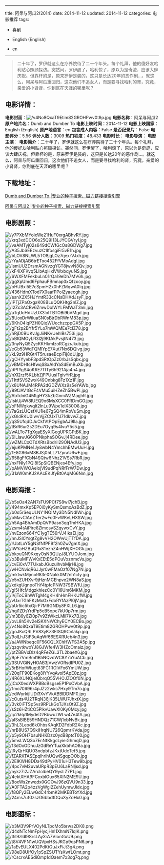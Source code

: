 
---
title: 阿呆与阿瓜2(2014)
date: 2014-11-12
updated: 2014-11-12
categories: 电影推荐
tags:
- 喜剧

- English (English)
- en
---


> 二十年了，罗伊就这么在疗养院待了二十个年头。每个礼拜，他的傻好友哈利贴心照顾探访。突然间，罗伊醒了，哈利惊了，原以为是奇迹，应该大肆庆祝。但靠杯的是，原来罗伊是装的，这只是长达20年的恶作剧...。就这么，阿呆与阿瓜重回归，这次他们不追女人，而是要寻找哈利的肾，究竟，亲爱的小肾肾，你到底在天涯的哪里呢？

## **电影详情**：

**电影封面**：<img src="https://image.tmdb.org/t/p/w200/v4No8QxaT9Etim82GROHPwv0t9p.jpg" alt="/v4No8QxaT9Etim82GROHPwv0t9p.jpg" title="/v4No8QxaT9Etim82GROHPwv0t9p.jpg">
**电影名称**：阿呆与阿瓜2
**原产地片名**：Dumb and Dumber To
**电影上映时间**：2014-11-12
**电影上映国家**：English (English)
**原产地语言**：en
**包含成人内容**：False
**是否纪录片**：False
**电影评分**：5.56
**评分人数**：3009
**热门程度**：48.433
**电影时长**：
**电影导演**：
**电影主演**：
**电影简介**：二十年了，罗伊就这么在疗养院待了二十个年头。每个礼拜，他的傻好友哈利贴心照顾探访。突然间，罗伊醒了，哈利惊了，原以为是奇迹，应该大肆庆祝。但靠杯的是，原来罗伊是装的，这只是长达20年的恶作剧...。就这么，阿呆与阿瓜重回归，这次他们不追女人，而是要寻找哈利的肾，究竟，亲爱的小肾肾，你到底在天涯的哪里呢？

## **下载地址**：
[Dumb and Dumber To |专业的种子搜索、磁力链接搜索引擎](https://movie.amd794.com:2083/?search=Dumb%20and%20Dumber%20To&ordering=&mode=match_phrase&page_size=10&page=1)

[阿呆与阿瓜2 |专业的种子搜索、磁力链接搜索引擎](https://movie.amd794.com:2083/?search=%E9%98%BF%E5%91%86%E4%B8%8E%E9%98%BF%E7%93%9C2&ordering=&mode=match_phrase&page_size=10&page=1)
 

## **电影剧照**：
<img src="https://image.tmdb.org/t/p/original/y7PXbMYolxWe21HuF0xrgABhvRY.jpg" alt="/y7PXbMYolxWe21HuF0xrgABhvRY.jpg" title="/y7PXbMYolxWe21HuF0xrgABhvRY.jpg"><img src="https://image.tmdb.org/t/p/original/xrq3xdDCO6o25Q9I13LJYOGVryI.jpg" alt="/xrq3xdDCO6o25Q9I13LJYOGVryI.jpg" title="/xrq3xdDCO6o25Q9I13LJYOGVryI.jpg"><img src="https://image.tmdb.org/t/p/original/vaAMTyj02s649dCWfGcOs8GDWg7.jpg" alt="/vaAMTyj02s649dCWfGcOs8GDWg7.jpg" title="/vaAMTyj02s649dCWfGcOs8GDWg7.jpg"><img src="https://image.tmdb.org/t/p/original/A35JbSEEzvuzC1IfosgiFr5vE1h.jpg" alt="/A35JbSEEzvuzC1IfosgiFr5vE1h.jpg" title="/A35JbSEEzvuzC1IfosgiFr5vE1h.jpg"><img src="https://image.tmdb.org/t/p/original/bLOV8NLWL5TO8jgLOz7qexrVJxh.jpg" alt="/bLOV8NLWL5TO8jgLOz7qexrVJxh.jpg" title="/bLOV8NLWL5TO8jgLOz7qexrVJxh.jpg"><img src="https://image.tmdb.org/t/p/original/rYaADjAB6trEToo452FfVMoAdgl.jpg" alt="/rYaADjAB6trEToo452FfVMoAdgl.jpg" title="/rYaADjAB6trEToo452FfVMoAdgl.jpg"><img src="https://image.tmdb.org/t/p/original/lsmUUZDrsmAGNvzgYGT8jwvN8Qv.jpg" alt="/lsmUUZDrsmAGNvzgYGT8jwvN8Qv.jpg" title="/lsmUUZDrsmAGNvzgYGT8jwvN8Qv.jpg"><img src="https://image.tmdb.org/t/p/original/kF4iXFKvq5LIbAqHxlVWxbqyuNS.jpg" alt="/kF4iXFKvq5LIbAqHxlVWxbqyuNS.jpg" title="/kF4iXFKvq5LIbAqHxlVWxbqyuNS.jpg"><img src="https://image.tmdb.org/t/p/original/6WXFMFekbuLn01rQa19eDh7MV6h.jpg" alt="/6WXFMFekbuLn01rQa19eDh7MV6h.jpg" title="/6WXFMFekbuLn01rQa19eDh7MV6h.jpg"><img src="https://image.tmdb.org/t/p/original/ggXpUmd6FphauFBmnap0xQfzooy.jpg" alt="/ggXpUmd6FphauFBmnap0xQfzooy.jpg" title="/ggXpUmd6FphauFBmnap0xQfzooy.jpg"><img src="https://image.tmdb.org/t/p/original/oHUBxl5E7cSpmH2x0hFZMqwA0Iq.jpg" alt="/oHUBxl5E7cSpmH2x0hFZMqwA0Iq.jpg" title="/oHUBxl5E7cSpmH2x0hFZMqwA0Iq.jpg"><img src="https://image.tmdb.org/t/p/original/436HdmXTod7X0aafPPoIZyaecgh.jpg" alt="/436HdmXTod7X0aafPPoIZyaecgh.jpg" title="/436HdmXTod7X0aafPPoIZyaecgh.jpg"><img src="https://image.tmdb.org/t/p/original/esnX2X5HJYmtR33cCNsDHXdJsyF.jpg" alt="/esnX2X5HJYmtR33cCNsDHXdJsyF.jpg" title="/esnX2X5HJYmtR33cCNsDHXdJsyF.jpg"><img src="https://image.tmdb.org/t/p/original/iPTjZPaOxgaK08BLuQQKHtg2nlZ.jpg" alt="/iPTjZPaOxgaK08BLuQQKHtg2nlZ.jpg" title="/iPTjZPaOxgaK08BLuQQKHtg2nlZ.jpg"><img src="https://image.tmdb.org/t/p/original/l2Zc3ACRv6ZmwDolWYLFMWaT3mi.jpg" alt="/l2Zc3ACRv6ZmwDolWYLFMWaT3mi.jpg" title="/l2Zc3ACRv6ZmwDolWYLFMWaT3mi.jpg"><img src="https://image.tmdb.org/t/p/original/uTqUdHdUzUX3loITBTOBi9bVMgd.jpg" alt="/uTqUdHdUzUX3loITBTOBi9bVMgd.jpg" title="/uTqUdHdUzUX3loITBTOBi9bVMgd.jpg"><img src="https://image.tmdb.org/t/p/original/8UoxDrWiluaSN0sBjrDbRWnM83p.jpg" alt="/8UoxDrWiluaSN0sBjrDbRWnM83p.jpg" title="/8UoxDrWiluaSN0sBjrDbRWnM83p.jpg"><img src="https://image.tmdb.org/t/p/original/6KhO4lqPZH0QiqWUochzcppGX5P.jpg" alt="/6KhO4lqPZH0QiqWUochzcppGX5P.jpg" title="/6KhO4lqPZH0QiqWUochzcppGX5P.jpg"><img src="https://image.tmdb.org/t/p/original/gFt2p2BYfr5YLo7mWQMEe7cIZ78.jpg" alt="/gFt2p2BYfr5YLo7mWQMEe7cIZ78.jpg" title="/gFt2p2BYfr5YLo7mWQMEe7cIZ78.jpg"><img src="https://image.tmdb.org/t/p/original/hRjD0BUKvJgJiiNKvUehIBs753i.jpg" alt="/hRjD0BUKvJgJiiNKvUehIBs753i.jpg" title="/hRjD0BUKvJgJiiNKvUehIBs753i.jpg"><img src="https://image.tmdb.org/t/p/original/oBIQMOyLR3l2j9KfAkPvsjtN473.jpg" alt="/oBIQMOyLR3l2j9KfAkPvsjtN473.jpg" title="/oBIQMOyLR3l2j9KfAkPvsjtN473.jpg"><img src="https://image.tmdb.org/t/p/original/3nyNyQ5ZycKKHkmIzoRCgzrJkub.jpg" alt="/3nyNyQ5ZycKKHkmIzoRCgzrJkub.jpg" title="/3nyNyQ5ZycKKHkmIzoRCgzrJkub.jpg"><img src="https://image.tmdb.org/t/p/original/eGb53WqTQMlYpE7Xut7Nx6DQivg.jpg" alt="/eGb53WqTQMlYpE7Xut7Nx6DQivg.jpg" title="/eGb53WqTQMlYpE7Xut7Nx6DQivg.jpg"><img src="https://image.tmdb.org/t/p/original/kL9z9HRGt4T5rusaeBcpiFij8dU.jpg" alt="/kL9z9HRGt4T5rusaeBcpiFij8dU.jpg" title="/kL9z9HRGt4T5rusaeBcpiFij8dU.jpg"><img src="https://image.tmdb.org/t/p/original/gCHYyebF3pdSRtOpZz0rbJsSqbx.jpg" alt="/gCHYyebF3pdSRtOpZz0rbJsSqbx.jpg" title="/gCHYyebF3pdSRtOpZz0rbJsSqbx.jpg"><img src="https://image.tmdb.org/t/p/original/vBMDHfcHfwqS8xAldYaSdEmBuXb.jpg" alt="/vBMDHfcHfwqS8xAldYaSdEmBuXb.jpg" title="/vBMDHfcHfwqS8xAldYaSdEmBuXb.jpg"><img src="https://image.tmdb.org/t/p/original/dPfYgS4oKRE7TITy6h921Aja4n4.jpg" alt="/dPfYgS4oKRE7TITy6h921Aja4n4.jpg" title="/dPfYgS4oKRE7TITy6h921Aja4n4.jpg"><img src="https://image.tmdb.org/t/p/original/nXl2rzf5KLbbZjFPUusITgivYrR.jpg" alt="/nXl2rzf5KLbbZjFPUusITgivYrR.jpg" title="/nXl2rzf5KLbbZjFPUusITgivYrR.jpg"><img src="https://image.tmdb.org/t/p/original/11ttfSVSZwxK49Onbkg8Fz1Xz1F.jpg" alt="/11ttfSVSZwxK49Onbkg8Fz1Xz1F.jpg" title="/11ttfSVSZwxK49Onbkg8Fz1Xz1F.jpg"><img src="https://image.tmdb.org/t/p/original/x8UNAJM4RPA2dGDZWXz9s5eYAWb.jpg" alt="/x8UNAJM4RPA2dGDZWXz9s5eYAWb.jpg" title="/x8UNAJM4RPA2dGDZWXz9s5eYAWb.jpg"><img src="https://image.tmdb.org/t/p/original/89fJAV1GcF4VMu5uiHZeZh5BwPI.jpg" alt="/89fJAV1GcF4VMu5uiHZeZh5BwPI.jpg" title="/89fJAV1GcF4VMu5uiHZeZh5BwPI.jpg"><img src="https://image.tmdb.org/t/p/original/AbTdniG4MtgHY3kZbGnmWZMaghR.jpg" alt="/AbTdniG4MtgHY3kZbGnmWZMaghR.jpg" title="/AbTdniG4MtgHY3kZbGnmWZMaghR.jpg"><img src="https://image.tmdb.org/t/p/original/iskUj4W8IUEQ9o6MsXCC0FRDmGO.jpg" alt="/iskUj4W8IUEQ9o6MsXCC0FRDmGO.jpg" title="/iskUj4W8IUEQ9o6MsXCC0FRDmGO.jpg"><img src="https://image.tmdb.org/t/p/original/oFNWgkwqlt2InLu9Wpe1elX30O8.jpg" alt="/oFNWgkwqlt2InLu9Wpe1elX30O8.jpg" title="/oFNWgkwqlt2InLu9Wpe1elX30O8.jpg"><img src="https://image.tmdb.org/t/p/original/7aGzLUQsfXU1ie67gSQ4mRbVuSm.jpg" alt="/7aGzLUQsfXU1ie67gSQ4mRbVuSm.jpg" title="/7aGzLUQsfXU1ie67gSQ4mRbVuSm.jpg"><img src="https://image.tmdb.org/t/p/original/xGIdRKU0IwvVjjZCUxTU71dkvwZ.jpg" alt="/xGIdRKU0IwvVjjZCUxTU71dkvwZ.jpg" title="/xGIdRKU0IwvVjjZCUxTU71dkvwZ.jpg"><img src="https://image.tmdb.org/t/p/original/qS5UfqdDJuCkfVtPOpEgbAJ9Ila.jpg" alt="/qS5UfqdDJuCkfVtPOpEgbAJ9Ila.jpg" title="/qS5UfqdDJuCkfVtPOpEgbAJ9Ila.jpg"><img src="https://image.tmdb.org/t/p/original/tBrR6ur2s2DEu7Oyq9s4IvuY5s5.jpg" alt="/tBrR6ur2s2DEu7Oyq9s4IvuY5s5.jpg" title="/tBrR6ur2s2DEu7Oyq9s4IvuY5s5.jpg"><img src="https://image.tmdb.org/t/p/original/wALTo7TgXgaESyXlGegUPRGPtBK.jpg" alt="/wALTo7TgXgaESyXlGegUPRGPtBK.jpg" title="/wALTo7TgXgaESyXlGegUPRGPtBK.jpg"><img src="https://image.tmdb.org/t/p/original/6ILIawJG6OPNkphaSOGvJj4RDee.jpg" alt="/6ILIawJG6OPNkphaSOGvJj4RDee.jpg" title="/6ILIawJG6OPNkphaSOGvJj4RDee.jpg"><img src="https://image.tmdb.org/t/p/original/wZMLCxOTdXRtsBbdriI29ONAdU3.jpg" alt="/wZMLCxOTdXRtsBbdriI29ONAdU3.jpg" title="/wZMLCxOTdXRtsBbdriI29ONAdU3.jpg"><img src="https://image.tmdb.org/t/p/original/ejuKPMNe1Jy8wbN4YmchhEMwUuH.jpg" alt="/ejuKPMNe1Jy8wbN4YmchhEMwUuH.jpg" title="/ejuKPMNe1Jy8wbN4YmchhEMwUuH.jpg"><img src="https://image.tmdb.org/t/p/original/1E8G86xM8BJSj05LL71ZpraU6wF.jpg" alt="/1E8G86xM8BJSj05LL71ZpraU6wF.jpg" title="/1E8G86xM8BJSj05LL71ZpraU6wF.jpg"><img src="https://image.tmdb.org/t/p/original/658gFfCbN4SQtw6Nhz21VSs7RbR.jpg" alt="/658gFfCbN4SQtw6Nhz21VSs7RbR.jpg" title="/658gFfCbN4SQtw6Nhz21VSs7RbR.jpg"><img src="https://image.tmdb.org/t/p/original/nxFNIy1PQi8ISpSiQBENjes4Efy.jpg" alt="/nxFNIy1PQi8ISpSiQBENjes4Efy.jpg" title="/nxFNIy1PQi8ISpSiQBENjes4Efy.jpg"><img src="https://image.tmdb.org/t/p/original/pAMVWOAelojVl9udPqNRfFrW7Dw.jpg" alt="/pAMVWOAelojVl9udPqNRfFrW7Dw.jpg" title="/pAMVWOAelojVl9udPqNRfFrW7Dw.jpg"><img src="https://image.tmdb.org/t/p/original/31aW0mKJ2AAcEKJfyBt0AqM66Nm.jpg" alt="/31aW0mKJ2AAcEKJfyBt0AqM66Nm.jpg" title="/31aW0mKJ2AAcEKJfyBt0AqM66Nm.jpg">

## **电影海报**：
<img src="https://image.tmdb.org/t/p/original/b5sOa42AN7sTU9PCf7S8wI7jchB.jpg" alt="/b5sOa42AN7sTU9PCf7S8wI7jchB.jpg" title="/b5sOa42AN7sTU9PCf7S8wI7jchB.jpg"><img src="https://image.tmdb.org/t/p/original/494mxKp5EP0i0yKySmQsmoAzBdZ.jpg" alt="/494mxKp5EP0i0yKySmQsmoAzBdZ.jpg" title="/494mxKp5EP0i0yKySmQsmoAzBdZ.jpg"><img src="https://image.tmdb.org/t/p/original/b0o5rSeqULNY1NQIMy3DN5NdIWn.jpg" alt="/b0o5rSeqULNY1NQIMy3DN5NdIWn.jpg" title="/b0o5rSeqULNY1NQIMy3DN5NdIWn.jpg"><img src="https://image.tmdb.org/t/p/original/oMavClAnZTer2wFc0FvWKeLHXSW.jpg" alt="/oMavClAnZTer2wFc0FvWKeLHXSW.jpg" title="/oMavClAnZTer2wFc0FvWKeLHXSW.jpg"><img src="https://image.tmdb.org/t/p/original/h5Ag4BhAmDpQVP9asn3qqTmHKA.jpg" alt="/h5Ag4BhAmDpQVP9asn3qqTmHKA.jpg" title="/h5Ag4BhAmDpQVP9asn3qqTmHKA.jpg"><img src="https://image.tmdb.org/t/p/original/zsm4tAiPire8ZlmosySZqywxCvY.jpg" alt="/zsm4tAiPire8ZlmosySZqywxCvY.jpg" title="/zsm4tAiPire8ZlmosySZqywxCvY.jpg"><img src="https://image.tmdb.org/t/p/original/nvEzon664YC1ygTE56rVJ4IkaEI.jpg" alt="/nvEzon664YC1ygTE56rVJ4IkaEI.jpg" title="/nvEzon664YC1ygTE56rVJ4IkaEI.jpg"><img src="https://image.tmdb.org/t/p/original/nnJSI0YsgtZg8vVH2OWwUjTTfDA.jpg" alt="/nnJSI0YsgtZg8vVH2OWwUjTTfDA.jpg" title="/nnJSI0YsgtZg8vVH2OWwUjTTfDA.jpg"><img src="https://image.tmdb.org/t/p/original/rUbtLoY5gNSfNfPF9f2h0Zw7gmX.jpg" alt="/rUbtLoY5gNSfNfPF9f2h0Zw7gmX.jpg" title="/rUbtLoY5gNSfNfPF9f2h0Zw7gmX.jpg"><img src="https://image.tmdb.org/t/p/original/lWYaHZBuQRx81ezhZ4nHWjXHOGk.jpg" alt="/lWYaHZBuQRx81ezhZ4nHWjXHOGk.jpg" title="/lWYaHZBuQRx81ezhZ4nHWjXHOGk.jpg"><img src="https://image.tmdb.org/t/p/original/bkouQN9KxqyOsN3QUzJ8LYUOJom.jpg" alt="/bkouQN9KxqyOsN3QUzJ8LYUOJom.jpg" title="/bkouQN9KxqyOsN3QUzJ8LYUOJom.jpg"><img src="https://image.tmdb.org/t/p/original/o3BuMFWvKxEEtE5dPOuVxznmcVs.jpg" alt="/o3BuMFWvKxEEtE5dPOuVxznmcVs.jpg" title="/o3BuMFWvKxEEtE5dPOuVxznmcVs.jpg"><img src="https://image.tmdb.org/t/p/original/cvEi0xV7TUkabJGuzulhvbMjrHi.jpg" alt="/cvEi0xV7TUkabJGuzulhvbMjrHi.jpg" title="/cvEi0xV7TUkabJGuzulhvbMjrHi.jpg"><img src="https://image.tmdb.org/t/p/original/wHCNviqR6JJyr0wFMaOzf07Ng7N.jpg" alt="/wHCNviqR6JJyr0wFMaOzf07Ng7N.jpg" title="/wHCNviqR6JJyr0wFMaOzf07Ng7N.jpg"><img src="https://image.tmdb.org/t/p/original/mktwkMjmoR83eXNakk0M2nh1cty.jpg" alt="/mktwkMjmoR83eXNakk0M2nh1cty.jpg" title="/mktwkMjmoR83eXNakk0M2nh1cty.jpg"><img src="https://image.tmdb.org/t/p/original/e5nZUHXvr9jHznMCEhpve2WN8aS.jpg" alt="/e5nZUHXvr9jHznMCEhpve2WN8aS.jpg" title="/e5nZUHXvr9jHznMCEhpve2WN8aS.jpg"><img src="https://image.tmdb.org/t/p/original/xdkgUgnpoThY4tpfcPNW37SBWfU.jpg" alt="/xdkgUgnpoThY4tpfcPNW37SBWfU.jpg" title="/xdkgUgnpoThY4tpfcPNW37SBWfU.jpg"><img src="https://image.tmdb.org/t/p/original/gl5HfcMdgzkhiezCc0Y16Um6MKM.jpg" alt="/gl5HfcMdgzkhiezCc0Y16Um6MKM.jpg" title="/gl5HfcMdgzkhiezCc0Y16Um6MKM.jpg"><img src="https://image.tmdb.org/t/p/original/lVjToCBhWrTgM4gKH4hHmFHKUfW.jpg" alt="/lVjToCBhWrTgM4gKH4hHmFHKUfW.jpg" title="/lVjToCBhWrTgM4gKH4hHmFHKUfW.jpg"><img src="https://image.tmdb.org/t/p/original/vUxrTGhFKzMxGxFdoRYfAzPl0jV.jpg" alt="/vUxrTGhFKzMxGxFdoRYfAzPl0jV.jpg" title="/vUxrTGhFKzMxGxFdoRYfAzPl0jV.jpg"><img src="https://image.tmdb.org/t/p/original/aUr5ic5txGjirF7M6GNDy8FXLL6.jpg" alt="/aUr5ic5txGjirF7M6GNDy8FXLL6.jpg" title="/aUr5ic5txGjirF7M6GNDy8FXLL6.jpg"><img src="https://image.tmdb.org/t/p/original/hgi1ZDsYrdPp5eB5ope7kU0p7rm.jpg" alt="/hgi1ZDsYrdPp5eB5ope7kU0p7rm.jpg" title="/hgi1ZDsYrdPp5eB5ope7kU0p7rm.jpg"><img src="https://image.tmdb.org/t/p/original/m3B6y6ZI0p7v9ZtWkcLMil7Kk7B.jpg" alt="/m3B6y6ZI0p7v9ZtWkcLMil7Kk7B.jpg" title="/m3B6y6ZI0p7v9ZtWkcLMil7Kk7B.jpg"><img src="https://image.tmdb.org/t/p/original/ovL8h5Kv2eISKXNWChyECY0ECBo.jpg" alt="/ovL8h5Kv2eISKXNWChyECY0ECBo.jpg" title="/ovL8h5Kv2eISKXNWChyECY0ECBo.jpg"><img src="https://image.tmdb.org/t/p/original/v4No8QxaT9Etim82GROHPwv0t9p.jpg" alt="/v4No8QxaT9Etim82GROHPwv0t9p.jpg" title="/v4No8QxaT9Etim82GROHPwv0t9p.jpg"><img src="https://image.tmdb.org/t/p/original/goJKcQRLPV83yKz3EtSQ9Cnlakp.jpg" alt="/goJKcQRLPV83yKz3EtSQ9Cnlakp.jpg" title="/goJKcQRLPV83yKz3EtSQ9Cnlakp.jpg"><img src="https://image.tmdb.org/t/p/original/9olLhJ3iF3uAqWf66ESXRUcb4n3.jpg" alt="/9olLhJ3iF3uAqWf66ESXRUcb4n3.jpg" title="/9olLhJ3iF3uAqWf66ESXRUcb4n3.jpg"><img src="https://image.tmdb.org/t/p/original/aJAWNbeqc0F56CQLXChHWFS3A5p.jpg" alt="/aJAWNbeqc0F56CQLXChHWFS3A5p.jpg" title="/aJAWNbeqc0F56CQLXChHWFS3A5p.jpg"><img src="https://image.tmdb.org/t/p/original/qzqvtkwoYJ8GJWfe4W3HZcOmaiz.jpg" alt="/qzqvtkwoYJ8GJWfe4W3HZcOmaiz.jpg" title="/qzqvtkwoYJ8GJWfe4W3HZcOmaiz.jpg"><img src="https://image.tmdb.org/t/p/original/ptZBBVxDlz4qRFeZGL3TL2baeX6.jpg" alt="/ptZBBVxDlz4qRFeZGL3TL2baeX6.jpg" title="/ptZBBVxDlz4qRFeZGL3TL2baeX6.jpg"><img src="https://image.tmdb.org/t/p/original/9pF7VmBml1BhNQvdWC8Y7oYuACb.jpg" alt="/9pF7VmBml1BhNQvdWC8Y7oYuACb.jpg" title="/9pF7VmBml1BhNQvdWC8Y7oYuACb.jpg"><img src="https://image.tmdb.org/t/p/original/3SUVGiNyHOAB3jVwzVORsdIPU0Z.jpg" alt="/3SUVGiNyHOAB3jVwzVORsdIPU0Z.jpg" title="/3SUVGiNyHOAB3jVwzVORsdIPU0Z.jpg"><img src="https://image.tmdb.org/t/p/original/5rBHofWIugt83FC1ROlVFo6YmUW.jpg" alt="/5rBHofWIugt83FC1ROlVFo6YmUW.jpg" title="/5rBHofWIugt83FC1ROlVFo6YmUW.jpg"><img src="https://image.tmdb.org/t/p/original/20qFF90EKog8lYYvqAvoi5ApE0z.jpg" alt="/20qFF90EKog8lYYvqAvoi5ApE0z.jpg" title="/20qFF90EKog8lYYvqAvoi5ApE0z.jpg"><img src="https://image.tmdb.org/t/p/original/4R6XUNQjelQbrqQ55VHOJZOOf0N.jpg" alt="/4R6XUNQjelQbrqQ55VHOJZOOf0N.jpg" title="/4R6XUNQjelQbrqQ55VHOJZOOf0N.jpg"><img src="https://image.tmdb.org/t/p/original/jCxX0edWXPBBdBsgseEP1PxCVbA.jpg" alt="/jCxX0edWXPBBdBsgseEP1PxCVbA.jpg" title="/jCxX0edWXPBBdBsgseEP1PxCVbA.jpg"><img src="https://image.tmdb.org/t/p/original/1mo70696r4pJZz2wkc7Hxy9Tm7o.jpg" alt="/1mo70696r4pJZz2wkc7Hxy9Tm7o.jpg" title="/1mo70696r4pJZz2wkc7Hxy9Tm7o.jpg"><img src="https://image.tmdb.org/t/p/original/edWyrkijlUDi3XvYVkABBlDDMF0.jpg" alt="/edWyrkijlUDi3XvYVkABBlDDMF0.jpg" title="/edWyrkijlUDi3XvYVkABBlDDMF0.jpg"><img src="https://image.tmdb.org/t/p/original/cOuts4U2TRqN36jK35LWU7JhxtX.jpg" alt="/cOuts4U2TRqN36jK35LWU7JhxtX.jpg" title="/cOuts4U2TRqN36jK35LWU7JhxtX.jpg"><img src="https://image.tmdb.org/t/p/original/3vk0iFTSp5vs9RPLkGoTJXsOt9Z.jpg" alt="/3vk0iFTSp5vs9RPLkGoTJXsOt9Z.jpg" title="/3vk0iFTSp5vs9RPLkGoTJXsOt9Z.jpg"><img src="https://image.tmdb.org/t/p/original/sSz6HZtiCO5PlkvUawXl0Ky0Mcy.jpg" alt="/sSz6HZtiCO5PlkvUawXl0Ky0Mcy.jpg" title="/sSz6HZtiCO5PlkvUawXl0Ky0Mcy.jpg"><img src="https://image.tmdb.org/t/p/original/ip2k6p1MydeD2BbwuzWLw47e4fA.jpg" alt="/ip2k6p1MydeD2BbwuzWLw47e4fA.jpg" title="/ip2k6p1MydeD2BbwuzWLw47e4fA.jpg"><img src="https://image.tmdb.org/t/p/original/aISsBlBE59HNDQz71CWj1cbNvBk.jpg" alt="/aISsBlBE59HNDQz71CWj1cbNvBk.jpg" title="/aISsBlBE59HNDQz71CWj1cbNvBk.jpg"><img src="https://image.tmdb.org/t/p/original/3hL3Leod6kOhbsKAqKD2FdbR2Xc.jpg" alt="/3hL3Leod6kOhbsKAqKD2FdbR2Xc.jpg" title="/3hL3Leod6kOhbsKAqKD2FdbR2Xc.jpg"><img src="https://image.tmdb.org/t/p/original/nrB8US7Q9kiHrqNU726QpmrKVda.jpg" alt="/nrB8US7Q9kiHrqNU726QpmrKVda.jpg" title="/nrB8US7Q9kiHrqNU726QpmrKVda.jpg"><img src="https://image.tmdb.org/t/p/original/p5y9OH7bsuNHKDzx0ydB8ptcT00.jpg" alt="/p5y9OH7bsuNHKDzx0ydB8ptcT00.jpg" title="/p5y9OH7bsuNHKDzx0ydB8ptcT00.jpg"><img src="https://image.tmdb.org/t/p/original/5msLWQ3o7EnNtKkgcLyieiGhmqD.jpg" alt="/5msLWQ3o7EnNtKkgcLyieiGhmqD.jpg" title="/5msLWQ3o7EnNtKkgcLyieiGhmqD.jpg"><img src="https://image.tmdb.org/t/p/original/13dOxODhuJzGdReYTuaXkbhAO8a.jpg" alt="/13dOxODhuJzGdReYTuaXkbhAO8a.jpg" title="/13dOxODhuJzGdReYTuaXkbhAO8a.jpg"><img src="https://image.tmdb.org/t/p/original/jRyQrHQU03ndpbfzJKxtUdcTef5.jpg" alt="/jRyQrHQU03ndpbfzJKxtUdcTef5.jpg" title="/jRyQrHQU03ndpbfzJKxtUdcTef5.jpg"><img src="https://image.tmdb.org/t/p/original/fZARXTASEpqlhrlhUQwiSgqpOOb.jpg" alt="/fZARXTASEpqlhrlhUQwiSgqpOOb.jpg" title="/fZARXTASEpqlhrlhUQwiSgqpOOb.jpg"><img src="https://image.tmdb.org/t/p/original/2EIKWH8DDa49dPyHV01uH3Tew9b.jpg" alt="/2EIKWH8DDa49dPyHV01uH3Tew9b.jpg" title="/2EIKWH8DDa49dPyHV01uH3Tew9b.jpg"><img src="https://image.tmdb.org/t/p/original/4pc7vM2uvaURpR3pEU6LaRNljsd.jpg" alt="/4pc7vM2uvaURpR3pEU6LaRNljsd.jpg" title="/4pc7vM2uvaURpR3pEU6LaRNljsd.jpg"><img src="https://image.tmdb.org/t/p/original/nykz7i2JZArclolbeQY9ysLZ7F1.jpg" alt="/nykz7i2JZArclolbeQY9ysLZ7F1.jpg" title="/nykz7i2JZArclolbeQY9ysLZ7F1.jpg"><img src="https://image.tmdb.org/t/p/original/4ektXHA9FCxxblOux65XIN2ME9U.jpg" alt="/4ektXHA9FCxxblOux65XIN2ME9U.jpg" title="/4ektXHA9FCxxblOux65XIN2ME9U.jpg"><img src="https://image.tmdb.org/t/p/original/8oxWs2nwqdx0GOOvJ96zQVU9n33.jpg" alt="/8oxWs2nwqdx0GOOvJ96zQVU9n33.jpg" title="/8oxWs2nwqdx0GOOvJ96zQVU9n33.jpg"><img src="https://image.tmdb.org/t/p/original/A0FTA2p4zzVgWgi2ZehUymwJldx.jpg" alt="/A0FTA2p4zzVgWgi2ZehUymwJldx.jpg" title="/A0FTA2p4zzVgWgi2ZehUymwJldx.jpg"><img src="https://image.tmdb.org/t/p/original/f8QFy2ELwGdC4rbmK2MKEBToYXd.jpg" alt="/f8QFy2ELwGdC4rbmK2MKEBToYXd.jpg" title="/f8QFy2ELwGdC4rbmK2MKEBToYXd.jpg"><img src="https://image.tmdb.org/t/p/original/24ms7uf0zszG6bbdtDQuXyZoHx0.jpg" alt="/24ms7uf0zszG6bbdtDQuXyZoHx0.jpg" title="/24ms7uf0zszG6bbdtDQuXyZoHx0.jpg">

## **电影图标**：
<img src="https://image.tmdb.org/t/p/original/b3M3V9PrVOyNLTpcMo5brws2DK8.png" alt="/b3M3V9PrVOyNLTpcMo5brws2DK8.png" title="/b3M3V9PrVOyNLTpcMo5brws2DK8.png"><img src="https://image.tmdb.org/t/p/original/d4dNTcNmFpHycjHnl1XhmN7lqlK.png" alt="/d4dNTcNmFpHycjHnl1XhmN7lqlK.png" title="/d4dNTcNmFpHycjHnl1XhmN7lqlK.png"><img src="https://image.tmdb.org/t/p/original/3iI9zIdI9SrsLAy3rA7VIonGuU9.png" alt="/3iI9zIdI9SrsLAy3rA7VIonGuU9.png" title="/3iI9zIdI9SrsLAy3rA7VIonGuU9.png"><img src="https://image.tmdb.org/t/p/original/t8V4VFN1wUQVpxHSsJKGp9qsPN6.png" alt="/t8V4VFN1wUQVpxHSsJKGp9qsPN6.png" title="/t8V4VFN1wUQVpxHSsJKGp9qsPN6.png"><img src="https://image.tmdb.org/t/p/original/1aEvEULX402PdKtGuJxFiJt3g4.png" alt="/1aEvEULX402PdKtGuJxFiJt3g4.png" title="/1aEvEULX402PdKtGuJxFiJt3g4.png"><img src="https://image.tmdb.org/t/p/original/98eD8UIfOy1pSpZSUTYsXwfLOmt.png" alt="/98eD8UIfOy1pSpZSUTYsXwfLOmt.png" title="/98eD8UIfOy1pSpZSUTYsXwfLOmt.png"><img src="https://image.tmdb.org/t/p/original/rCscrxAESdiQmp1dQaem7x3cg7q.png" alt="/rCscrxAESdiQmp1dQaem7x3cg7q.png" title="/rCscrxAESdiQmp1dQaem7x3cg7q.png">
